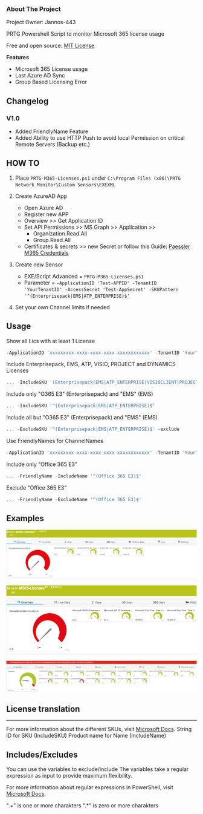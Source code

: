 <!-- ABOUT THE PROJECT -->
### About The Project
Project Owner: Jannos-443

PRTG Powershell Script to monitor Microsoft 365 license usage

Free and open source: [MIT License](https://github.com/Jannos-443/PRTG-M365/blob/main/LICENSE)

**Features**
* Microsoft 365 License usage
* Last Azure AD Sync
* Group Based Licensing Error

## Changelog
### V1.0
- Added FriendlyName Feature
- Added Ability to use HTTP Push to avoid local Permission on critical Remote Servers (Backup etc.)

## HOW TO

1. Place `PRTG-M365-Licenses.ps1` under `C:\Program Files (x86)\PRTG Network Monitor\Custom Sensors\EXEXML`

2. Create AzureAD App
   - Open Azure AD
   - Register new APP
   - Overview >> Get Application ID
   - Set API Permissions >> MS Graph >> Application >>
     - Organization.Read.All
     - Group.Read.All
   - Certificates & secrets >> new Secret
or follow this Guide: [Paessler M365 Credentials](https://kb.paessler.com/en/topic/88462-how-do-i-obtain-credentials-and-set-permissions-for-the-microsoft-365-sensors)

3. Create new Sensor
   - EXE/Script Advanced = `PRTG-M365-Licenses.ps1`
   - Parameter = `-ApplicationID 'Test-APPID' -TenantID 'YourTenantID' -AccessSecret 'Test-AppSecret' -SKUPattern '^(Enterprisepack|EMS|ATP_ENTERPRISE)$'`

4. Set your own Channel limits if needed

## Usage
Show all Lics with at least 1 License
```powershell
-ApplicationID 'xxxxxxxxx-xxxx-xxxx-xxxx-xxxxxxxxxxxx' -TenantID 'YourTenantID' -AccessSecret 'YourSecretKey'
```

Include Enterprisepack, EMS, ATP, VISIO, PROJECT and DYNAMICS Licenses
```powershell
... -IncludeSKU '(Enterprisepack|EMS|ATP_ENTERPRISE|VISIOCLIENT|PROJECTPROFESSIONAL|DYN365_ENTERPRISE_SALES|DYN365_TEAM_MEMBERS|D365_CUSTOMER_SERVICE_ENT_ATTACH)'
```

Include only "O365 E3" (Enterprisepack) and "EMS" (EMS)
```powershell
... -IncludeSKU '^(Enterprisepack|EMS|ATP_ENTERPRISE)$'
```

Include all but "O365 E3" (Enterprisepack) and "EMS" (EMS)
```powershell
... -ExcludeSKU '^(Enterprisepack|EMS|ATP_ENTERPRISE)$' -exclude
```

Use FriendlyNames for ChannelNames
```powershell
-ApplicationID 'xxxxxxxxx-xxxx-xxxx-xxxx-xxxxxxxxxxxx' -TenantID 'YourTenantID' -AccessSecret 'YourSecretKey' -FriendlyName
```

Include only "Office 365 E3"
```powershell
... -FriendlyName -IncludeName '^(Office 365 E3)$'
```

Exclude "Office 365 E3"
```powershell
... -FriendlyName -ExcludeName '^(Office 365 E3)$'
```

## Examples

![PRTG-M365](media/licenses_ok.png)

![PRTG-M365](media/licenses_ok2.png)

![PRTG-M365](media/licenses_error.png)


## License translation
------------------
For more information about the different SKUs, visit [Microsoft Docs](https://docs.microsoft.com/en-us/azure/active-directory/enterprise-users/licensing-service-plan-reference).
String ID for SKU (IncludeSKU)
Product name for Name (IncludeName)


## Includes/Excludes

You can use the variables to exclude/include
The variables take a regular expression as input to provide maximum flexibility.

For more information about regular expressions in PowerShell, visit [Microsoft Docs](https://docs.microsoft.com/en-us/powershell/module/microsoft.powershell.core/about/about_regular_expressions).

".+" is one or more charakters
".*" is zero or more charakters